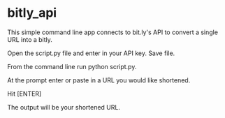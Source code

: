 bitly_api
=========
This simple command line app connects to bit.ly's API to convert a single URL into a bitly.

Open the script.py file and enter in your API key. Save file.

From the command line run python script.py. 

At the prompt enter or paste in a URL you would like shortened.

Hit [ENTER]

The output will be your shortened URL.

